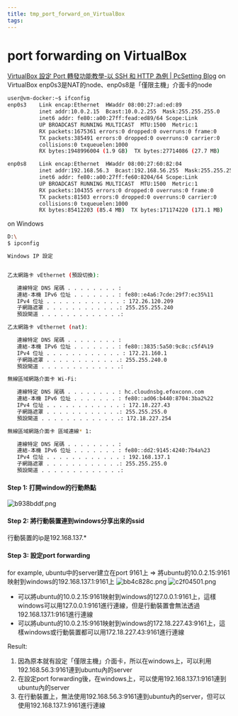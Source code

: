 ```yaml
---
title: tmp_port_forward_on_VirtualBox
tags:
---
```

port forwarding on VirtualBox
===
[VirtualBox 設定 Port 轉發功能教學-以 SSH 和 HTTP 為例 \| PcSetting Blog](https://www.pcsetting.com/devtools/77)
on VirtualBox
enp0s3是NAT的node、enp0s8是「僅限主機」介面卡的node
```bash
user@vm-docker:~$ ifconfig
enp0s3    Link encap:Ethernet  HWaddr 08:00:27:ad:ed:89
          inet addr:10.0.2.15  Bcast:10.0.2.255  Mask:255.255.255.0
          inet6 addr: fe80::a00:27ff:fead:ed89/64 Scope:Link
          UP BROADCAST RUNNING MULTICAST  MTU:1500  Metric:1
          RX packets:1675361 errors:0 dropped:0 overruns:0 frame:0
          TX packets:385491 errors:0 dropped:0 overruns:0 carrier:0
          collisions:0 txqueuelen:1000
          RX bytes:1948996004 (1.9 GB)  TX bytes:27714086 (27.7 MB)

enp0s8    Link encap:Ethernet  HWaddr 08:00:27:60:82:04
          inet addr:192.168.56.3  Bcast:192.168.56.255  Mask:255.255.255.0
          inet6 addr: fe80::a00:27ff:fe60:8204/64 Scope:Link
          UP BROADCAST RUNNING MULTICAST  MTU:1500  Metric:1
          RX packets:104355 errors:0 dropped:0 overruns:0 frame:0
          TX packets:81503 errors:0 dropped:0 overruns:0 carrier:0
          collisions:0 txqueuelen:1000
          RX bytes:85412203 (85.4 MB)  TX bytes:171174220 (171.1 MB)
```
on Windows
```bash
D:\
$ ipconfig

Windows IP 設定


乙太網路卡 vEthernet (預設切換):

   連線特定 DNS 尾碼 . . . . . . . . :
   連結-本機 IPv6 位址 . . . . . . . : fe80::e4a6:7cde:29f7:ec35%11
   IPv4 位址 . . . . . . . . . . . . : 172.26.120.209
   子網路遮罩 . . . . . . . . . . . .: 255.255.255.240
   預設閘道 . . . . . . . . . . . . .:

乙太網路卡 vEthernet (nat):

   連線特定 DNS 尾碼 . . . . . . . . :
   連結-本機 IPv6 位址 . . . . . . . : fe80::3835:5a50:9c8c:c5f4%19
   IPv4 位址 . . . . . . . . . . . . : 172.21.160.1
   子網路遮罩 . . . . . . . . . . . .: 255.255.240.0
   預設閘道 . . . . . . . . . . . . .:

無線區域網路介面卡 Wi-Fi:

   連線特定 DNS 尾碼 . . . . . . . . : hc.cloudnsbg.efoxconn.com
   連結-本機 IPv6 位址 . . . . . . . : fe80::ad06:b440:8704:3ba2%22
   IPv4 位址 . . . . . . . . . . . . : 172.18.227.43
   子網路遮罩 . . . . . . . . . . . .: 255.255.255.0
   預設閘道 . . . . . . . . . . . . .: 172.18.227.254

無線區域網路介面卡 區域連線* 1:

   連線特定 DNS 尾碼 . . . . . . . . :
   連結-本機 IPv6 位址 . . . . . . . : fe80::dd2:9145:4240:7b4a%23
   IPv4 位址 . . . . . . . . . . . . : 192.168.137.1
   子網路遮罩 . . . . . . . . . . . .: 255.255.255.0
   預設閘道 . . . . . . . . . . . . .:
```
#### Step 1: 打開window的行動熱點
![b938bddf.png](:storage\3bb360ae-fea1-47bf-890d-e29ef4b47bb3\b938bddf.png)

#### Step 2: 將行動裝置連到windows分享出來的ssid
行動裝置的ip是192.168.137.*

#### Step 3: 設定port forwarding
for example, ubuntu中的server建立在port 9161上
=> 將ubuntu的10.0.2.15:9161映射到windows的192.168.137.1:9161上
![bb4c828c.png](:storage\3bb360ae-fea1-47bf-890d-e29ef4b47bb3\03dc7662.png)
![c2f04501.png](:storage\3bb360ae-fea1-47bf-890d-e29ef4b47bb3\c2f04501.png)

* 可以將ubuntu的10.0.2.15:9161映射到windows的127.0.0.1:9161上，這樣windows可以用127.0.0.1:9161進行連線，但是行動裝置會無法透過192.168.137.1:9161進行連線
* 可以將ubuntu的10.0.2.15:9161映射到windows的172.18.227.43:9161上，這樣windows或行動裝置都可以用172.18.227.43:9161進行連線

Result:
1. 因為原本就有設定「僅限主機」介面卡，所以在windows上，可以利用192.168.56.3:9161連到ubuntu內的server
2. 在設定port forwarding後，在windows上，可以使用192.168.137.1:9161連到ubuntu內的server
3. 在行動裝置上，無法使用192.168.56.3:9161連到ubuntu內的server，但可以使用192.168.137.1:9161進行連線



